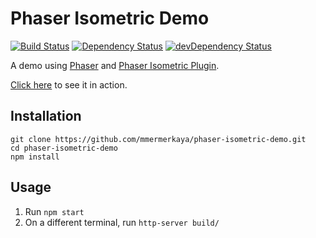 # Phaser Isometric Demo

[![Build Status](https://travis-ci.org/mmermerkaya/phaser-isometric-demo.svg?branch=master)](https://travis-ci.org/mmermerkaya/phaser-isometric-demo)
[![Dependency Status](https://david-dm.org/mmermerkaya/phaser-isometric-demo.svg)](https://david-dm.org/mmermerkaya/phaser-isometric-demo)
[![devDependency Status](https://david-dm.org/mmermerkaya/phaser-isometric-demo/dev-status.svg)](https://david-dm.org/mmermerkaya/phaser-isometric-demo#info=devDependencies)

A demo using [Phaser](http://phaser.io/) and [Phaser Isometric Plugin](http://rotates.org/phaser/iso/).

[Click here](https://mmermerkaya.github.io/phaser-isometric-demo/) to see it in action.

## Installation

```
git clone https://github.com/mmermerkaya/phaser-isometric-demo.git
cd phaser-isometric-demo
npm install
```

## Usage

1. Run `npm start`
2. On a different terminal, run `http-server build/`
